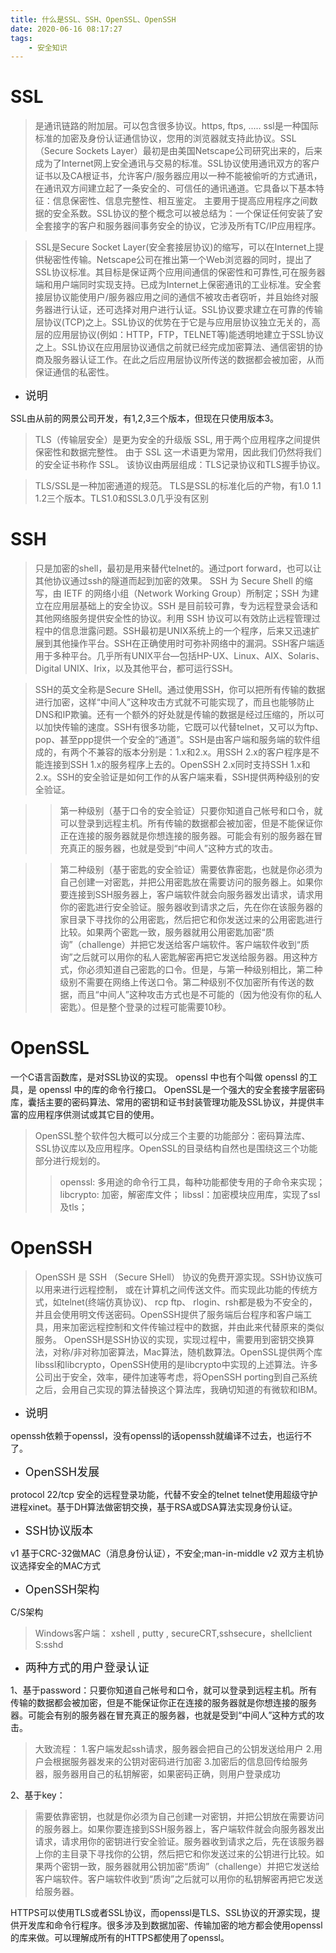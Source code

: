 ```yaml
---
title: 什么是SSL、SSH、OpenSSL、OpenSSH
date: 2020-06-16 08:17:27
tags:
    - 安全知识
---
```


# SSL 
>是通讯链路的附加层。可以包含很多协议。https, ftps, .....
ssl是一种国际标准的加密及身份认证通信协议，您用的浏览器就支持此协议。SSL（Secure Sockets Layer）最初是由美国Netscape公司研究出来的，后来成为了Internet网上安全通讯与交易的标准。SSL协议使用通讯双方的客户证书以及CA根证书，允许客户/服务器应用以一种不能被偷听的方式通讯，在通讯双方间建立起了一条安全的、可信任的通讯通道。它具备以下基本特征：信息保密性、信息完整性、相互鉴定。 主要用于提高应用程序之间数据的安全系数。SSL协议的整个概念可以被总结为：一个保证任何安装了安全套接字的客户和服务器间事务安全的协议，它涉及所有TC/IP应用程序。

<!--more-->

>SSL是Secure Socket Layer(安全套接层协议)的缩写，可以在Internet上提供秘密性传输。Netscape公司在推出第一个Web浏览器的同时，提出了SSL协议标准。其目标是保证两个应用间通信的保密性和可靠性,可在服务器端和用户端同时实现支持。已成为Internet上保密通讯的工业标准。安全套接层协议能使用户/服务器应用之间的通信不被攻击者窃听，并且始终对服务器进行认证，还可选择对用户进行认证。SSL协议要求建立在可靠的传输层协议(TCP)之上。SSL协议的优势在于它是与应用层协议独立无关的，高层的应用层协议(例如：HTTP，FTP，TELNET等)能透明地建立于SSL协议之上。SSL协议在应用层协议通信之前就已经完成加密算法、通信密钥的协商及服务器认证工作。在此之后应用层协议所传送的数据都会被加密，从而保证通信的私密性。

* <font size=4>说明</font>

SSL由从前的网景公司开发，有1,2,3三个版本，但现在只使用版本3。

>TLS（传输层安全）是更为安全的升级版 SSL, 用于两个应用程序之间提供保密性和数据完整性。
由于 SSL 这一术语更为常用，因此我们仍然将我们的安全证书称作 SSL。
该协议由两层组成：TLS记录协议和TLS握手协议。

>TLS/SSL是一种加密通道的规范。
TLS是SSL的标准化后的产物，有1.0 1.1 1.2三个版本。TLS1.0和SSL3.0几乎没有区别


# SSH 
>只是加密的shell，最初是用来替代telnet的。通过port forward，也可以让其他协议通过ssh的隧道而起到加密的效果。
SSH 为 Secure Shell 的缩写，由 IETF 的网络小组（Network Working Group）所制定；SSH 为建立在应用层基础上的安全协议。SSH 是目前较可靠，专为远程登录会话和其他网络服务提供安全性的协议。利用 SSH 协议可以有效防止远程管理过程中的信息泄露问题。SSH最初是UNIX系统上的一个程序，后来又迅速扩展到其他操作平台。SSH在正确使用时可弥补网络中的漏洞。SSH客户端适用于多种平台。几乎所有UNIX平台—包括HP-UX、Linux、AIX、Solaris、Digital UNIX、Irix，以及其他平台，都可运行SSH。

>SSH的英文全称是Secure SHell。通过使用SSH，你可以把所有传输的数据进行加密，这样“中间人”这种攻击方式就不可能实现了，而且也能够防止DNS和IP欺骗。还有一个额外的好处就是传输的数据是经过压缩的，所以可以加快传输的速度。SSH有很多功能，它既可以代替telnet，又可以为ftp、pop、甚至ppp提供一个安全的“通道”。SSH是由客户端和服务端的软件组成的，有两个不兼容的版本分别是：1.x和2.x。用SSH 2.x的客户程序是不能连接到SSH 1.x的服务程序上去的。OpenSSH 2.x同时支持SSH 1.x和2.x。SSH的安全验证是如何工作的从客户端来看，SSH提供两种级别的安全验证。

>>第一种级别（基于口令的安全验证）只要你知道自己帐号和口令，就可以登录到远程主机。所有传输的数据都会被加密，但是不能保证你正在连接的服务器就是你想连接的服务器。可能会有别的服务器在冒充真正的服务器，也就是受到“中间人”这种方式的攻击。

>>第二种级别（基于密匙的安全验证）需要依靠密匙，也就是你必须为自己创建一对密匙，并把公用密匙放在需要访问的服务器上。如果你要连接到SSH服务器上，客户端软件就会向服务器发出请求，请求用你的密匙进行安全验证。服务器收到请求之后，先在你在该服务器的家目录下寻找你的公用密匙，然后把它和你发送过来的公用密匙进行比较。如果两个密匙一致，服务器就用公用密匙加密“质询”（challenge）并把它发送给客户端软件。客户端软件收到“质询”之后就可以用你的私人密匙解密再把它发送给服务器。用这种方式，你必须知道自己密匙的口令。但是，与第一种级别相比，第二种级别不需要在网络上传送口令。第二种级别不仅加密所有传送的数据，而且“中间人”这种攻击方式也是不可能的（因为他没有你的私人密匙）。但是整个登录的过程可能需要10秒。


# OpenSSL 
一个C语言函数库，是对SSL协议的实现。
openssl 中也有个叫做 openssl 的工具，是 openssl 中的库的命令行接口。
OpenSSL是一个强大的安全套接字层密码库，囊括主要的密码算法、常用的密钥和证书封装管理功能及SSL协议，并提供丰富的应用程序供测试或其它目的使用。

>OpenSSL整个软件包大概可以分成三个主要的功能部分：密码算法库、SSL协议库以及应用程序。OpenSSL的目录结构自然也是围绕这三个功能部分进行规划的。
>>openssl: 多用途的命令行工具，每种功能都使专用的子命令来实现；
>>libcrypto: 加密，解密库文件；
>>libssl：加密模块应用库，实现了ssl及tls；


# OpenSSH

>OpenSSH 是 SSH （Secure SHell） 协议的免费开源实现。SSH协议族可以用来进行远程控制， 或在计算机之间传送文件。而实现此功能的传统方式，如telnet(终端仿真协议)、 rcp ftp、 rlogin、rsh都是极为不安全的，并且会使用明文传送密码。OpenSSH提供了服务端后台程序和客户端工具，用来加密远程控制和文件传输过程中的数据，并由此来代替原来的类似服务。
OpenSSH是SSH协议的实现，实现过程中，需要用到密钥交换算法，对称/非对称加密算法，Mac算法，随机数算法。OpenSSL提供两个库libssl和libcrypto，OpenSSH使用的是libcrypto中实现的上述算法。许多公司出于安全，效率，硬件加速等考虑，将OpenSSH porting到自己系统之后，会用自己实现的算法替换这个算法库，我确切知道的有微软和IBM。

* <font size=4>说明</font>

openssh依赖于openssl，没有openssl的话openssh就编译不过去，也运行不了。

* <font size=4>OpenSSH发展</font>

protocol 22/tcp 安全的远程登录功能，代替不安全的telnet telnet使用超级守护进程xinet。基于DH算法做密钥交换，基于RSA或DSA算法实现身份认证。

* <font size=4>SSH协议版本</font>

v1 基于CRC-32做MAC（消息身份认证），不安全;man-in-middle
v2 双方主机协议选择安全的MAC方式

* <font size=4>OpenSSH架构</font>

C/S架构
>Windows客户端：
xshell , putty , secureCRT,sshsecure，shellclient
S:sshd

* <font size=4>两种方式的用户登录认证</font>

1、基于password：只要你知道自己帐号和口令，就可以登录到远程主机。所有传输的数据都会被加密，但是不能保证你正在连接的服务器就是你想连接的服务器。可能会有别的服务器在冒充真正的服务器，也就是受到“中间人”这种方式的攻击。
>大致流程：
1.客户端发起ssh请求，服务器会把自己的公钥发送给用户
2.用户会根据服务器发来的公钥对密码进行加密
3.加密后的信息回传给服务器，服务器用自己的私钥解密，如果密码正确，则用户登录成功

2、基于key：
>需要依靠密钥，也就是你必须为自己创建一对密钥，并把公钥放在需要访问的服务器上。如果你要连接到SSH服务器上，客户端软件就会向服务器发出请求，请求用你的密钥进行安全验证。服务器收到请求之后，先在该服务器上你的主目录下寻找你的公钥，然后把它和你发送过来的公钥进行比较。如果两个密钥一致，服务器就用公钥加密“质询”（challenge）并把它发送给客户端软件。客户端软件收到“质询”之后就可以用你的私钥解密再把它发送给服务器。

HTTPS可以使用TLS或者SSL协议，而openssl是TLS、SSL协议的开源实现，提供开发库和命令行程序。很多涉及到数据加密、传输加密的地方都会使用openssl的库来做。可以理解成所有的HTTPS都使用了openssl。

